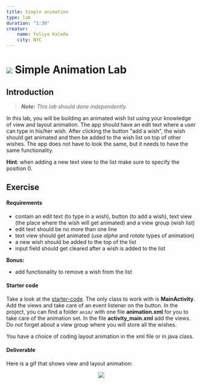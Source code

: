 ```yaml
---
title: Simple animation
type: lab
duration: "1:30"
creator:
    name: Yuliya Kaleda
    city: NYC
---
```


# ![](https://ga-dash.s3.amazonaws.com/production/assets/logo-9f88ae6c9c3871690e33280fcf557f33.png) Simple Animation Lab

## Introduction

> ***Note:*** _This lab should done independently._

In this lab, you will be building an animated wish list using your knowledge of view and layout animation. The app should have an edit text where a user
can type in his/her wish. After clicking the button "add a wish", the wish should get animated and then be added to the wish list on top
of other wishes. The app does not have to look the same, but it needs to have the same functionality.  

**Hint**: when adding a new text view to the list make sure to specify the position 0.

## Exercise

#### Requirements

- contain an edit text (to type in a wish), button (to add a wish), text view (the place where the wish will get animated) and a
view group (wish list)
- edit text should be no more than one line
- text view should get animated (use *alpha* and *rotate* types of animation)
- a new wish should be added to the top of the list
- input field should get cleared after a wish is added to the list

**Bonus:**
- add functionality to remove a wish from the list

#### Starter code

Take a look at the [starter-code](starter-code). The only class to work with is **MainActivity**. Add the views and take care of an event listener on the button. In the project, you can find a folder `anim/` with one file **animation.xml** for you to take care of the animation set. In the file **activity_main.xml** add
the views. Do not forget about a view group where you will store all the wishes.

You have a choice of coding layout animation in the xml file or in java class.

#### Deliverable

Here is a gif that shows view and layout animation:

<p align="center">
  <img src="./screenshots/solution_code_lab.gif">
</p>
